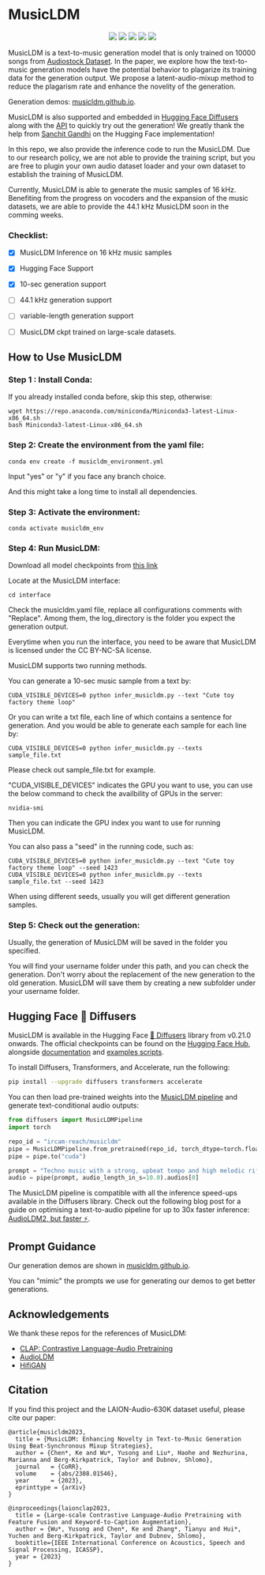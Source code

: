 # MusicLDM

<p align="center">
  <a href="https://arxiv.org/abs/2308.01546"><img src="https://img.shields.io/badge/arXiv-2308.01546-brightgreen.svg?style=flat-square"/></a>
  <a href="https://musicldm.github.io"><img src="https://img.shields.io/badge/Demo-github.io-orange"/></a>
  <a href="https://huggingface.co/ircam-reach/musicldm"><img src="https://img.shields.io/badge/%F0%9F%A4%97%20Hugging%20Face-Diffusers-blue"/></a>
  <a href="https://huggingface.co/spaces/ircam-reach/musicldm-text-to-music"><img src="https://img.shields.io/badge/%F0%9F%A4%97%20Hugging%20Face-API-blue"/></a>
  <a href="https://creativecommons.org/licenses/by-nc-sa/4.0/"><img src="https://img.shields.io/badge/License-BY--NC--SA-purple"/></a>

</p>

MusicLDM is a text-to-music generation model that is only trained on 10000 songs from [Audiostock Dataset](https://github.com/LAION-AI/audio-dataset/blob/main/data_collection/README.md). In the paper, we explore how the text-to-music generation models have the potential behavior to plagarize its training data for the generation output. We propose a latent-audio-mixup method to reduce the plagarism rate and enhance the novelity of the generation.

Generation demos: [musicldm.github.io](https://musicldm.github.io/).

MusicLDM is also supported and embedded in [Hugging Face Diffusers](https://huggingface.co/docs/diffusers/api/pipelines/musicldm) along with the [API](https://huggingface.co/spaces/ircam-reach/musicldm-text-to-music) to quickly try out the generation! We greatly thank the help from [Sanchit Gandhi](https://huggingface.co/sanchit-gandhi) on the Hugging Face implementation!

In this repo, we also provide the inference code to run the MusicLDM. Due to our research policy, we are not able to provide the training script, but you are free to plugin your own audio dataset loader and your own dataset to establish the training of MusicLDM. 

Currently, MusicLDM is able to generate the music samples of 16 kHz. Benefiting from the progress on vocoders and the expansion of the music datasets, we are able to provide the 44.1 kHz MusicLDM soon in the comming weeks.

### Checklist:

- [x] MusicLDM Inference on 16 kHz music samples
- [x] Hugging Face Support
- [x] 10-sec generation support
- [ ] 44.1 kHz generation support
- [ ] variable-length generation support
- [ ] MusicLDM ckpt trained on large-scale datasets.


## How to Use MusicLDM

### Step 1 : Install Conda:

If you already installed conda before, skip this step, otherwise:
```
wget https://repo.anaconda.com/miniconda/Miniconda3-latest-Linux-x86_64.sh
bash Miniconda3-latest-Linux-x86_64.sh
``````


### Step 2: Create the environment from the yaml file:

```
conda env create -f musicldm_environment.yml
``` 
Input "yes" or "y" if you face any branch choice.

And this might take a long time to install all dependencies.

### Step 3: Activate the environment:

```
conda activate musicldm_env
```

### Step 4: Run MusicLDM:

Download all model checkpoints from [this link](https://drive.google.com/drive/folders/15VDVcIgf99YRM5oGXhRxa_Rowl54uWho?usp=sharing)


Locate at the MusicLDM interface:
```
cd interface
```

Check the musicldm.yaml file, replace all configurations comments with "Replace". Among them, the log_directory is the folder you expect the generation output. 

Everytime when you run the interface, you need to be aware that MusicLDM is licensed under the CC BY-NC-SA license.

MusicLDM supports two running methods.

You can generate a 10-sec music sample from a text by:
```
CUDA_VISIBLE_DEVICES=0 python infer_musicldm.py --text "Cute toy factory theme loop"
```

Or you can write a txt file, each line of which contains a sentence for generation. And you would be able to generate each sample for each line by:
```
CUDA_VISIBLE_DEVICES=0 python infer_musicldm.py --texts sample_file.txt
```
Please check out sample_file.txt for example.

"CUDA_VISIBLE_DEVICES" indicates the GPU you want to use, you can use the below command to check the availbility of GPUs in the server:
```
nvidia-smi
```
Then you can indicate the GPU index you want to use for running MusicLDM.

You can also pass a "seed" in the running code, such as:
```
CUDA_VISIBLE_DEVICES=0 python infer_musicldm.py --text "Cute toy factory theme loop" --seed 1423
CUDA_VISIBLE_DEVICES=0 python infer_musicldm.py --texts sample_file.txt --seed 1423
```
When using different seeds, usually you will get different generation samples.

### Step 5: Check out the generation:

Usually, the generation of MusicLDM will be saved in the folder you specified.

You will find your username folder under this path, and you can check the generation. Don't worry about the replacement of the new generation to the old generation. MusicLDM will save them by creating a new subfolder under your username folder. 

## Hugging Face 🧨 Diffusers

MusicLDM is available in the Hugging Face [🧨 Diffusers](https://github.com/huggingface/diffusers) library from v0.21.0 
onwards. The official checkpoints can be found on the [Hugging Face Hub](https://huggingface.co/ircam-reach/musicldm), 
alongside [documentation](https://huggingface.co/docs/diffusers/main/en/api/pipelines/musicldm) and [examples scripts](https://huggingface.co/docs/diffusers/main/en/api/pipelines/musicldm).

To install Diffusers, Transformers, and Accelerate, run the following:
```bash
pip install --upgrade diffusers transformers accelerate
```

You can then load pre-trained weights into the [MusicLDM pipeline](https://huggingface.co/docs/diffusers/main/en/api/pipelines/audioldm) 
and generate text-conditional audio outputs:

```python
from diffusers import MusicLDMPipeline
import torch

repo_id = "ircam-reach/musicldm"
pipe = MusicLDMPipeline.from_pretrained(repo_id, torch_dtype=torch.float16)
pipe = pipe.to("cuda")

prompt = "Techno music with a strong, upbeat tempo and high melodic riffs"
audio = pipe(prompt, audio_length_in_s=10.0).audios[0]
```

The MusicLDM pipeline is compatible with all the inference speed-ups available in the Diffusers library. Check out 
the following blog post for a guide on optimising a text-to-audio pipeline for up to 30x faster inference: [AudioLDM2, but faster ⚡️](https://huggingface.co/blog/audioldm2).

## Prompt Guidance

Our generation demos are shown in [musicldm.github.io](https://musicldm.github.io/).

You can "mimic" the prompts we use for generating our demos to get better generations. 

## Acknowledgements

We thank these repos for the references of MusicLDM:

- [CLAP: Contrastive Language-Audio Pretraining](https://github.com/LAION-AI/CLAP)
- [AudioLDM](https://github.com/haoheliu/AudioLDM)
- [HifiGAN](https://github.com/jik876/hifi-gan)

## Citation

If you find this project and the LAION-Audio-630K dataset useful, please cite our paper:
```
@article{musicldm2023,
  title = {MusicLDM: Enhancing Novelty in Text-to-Music Generation Using Beat-Synchronous Mixup Strategies},
  author = {Chen*, Ke and Wu*, Yusong and Liu*, Haohe and Nezhurina, Marianna and Berg-Kirkpatrick, Taylor and Dubnov, Shlomo},
  journal   = {CoRR},
  volume    = {abs/2308.01546},
  year      = {2023},
  eprinttype = {arXiv}
}

@inproceedings{laionclap2023,
  title = {Large-scale Contrastive Language-Audio Pretraining with Feature Fusion and Keyword-to-Caption Augmentation},
  author = {Wu*, Yusong and Chen*, Ke and Zhang*, Tianyu and Hui*, Yuchen and Berg-Kirkpatrick, Taylor and Dubnov, Shlomo},
  booktitle={IEEE International Conference on Acoustics, Speech and Signal Processing, ICASSP},
  year = {2023}
}
```
